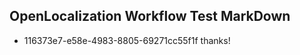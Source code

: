 ## OpenLocalization Workflow Test MarkDown
* 116373e7-e58e-4983-8805-69271cc55f1f thanks!

<!--HONumber=Jul16_HO3-->


